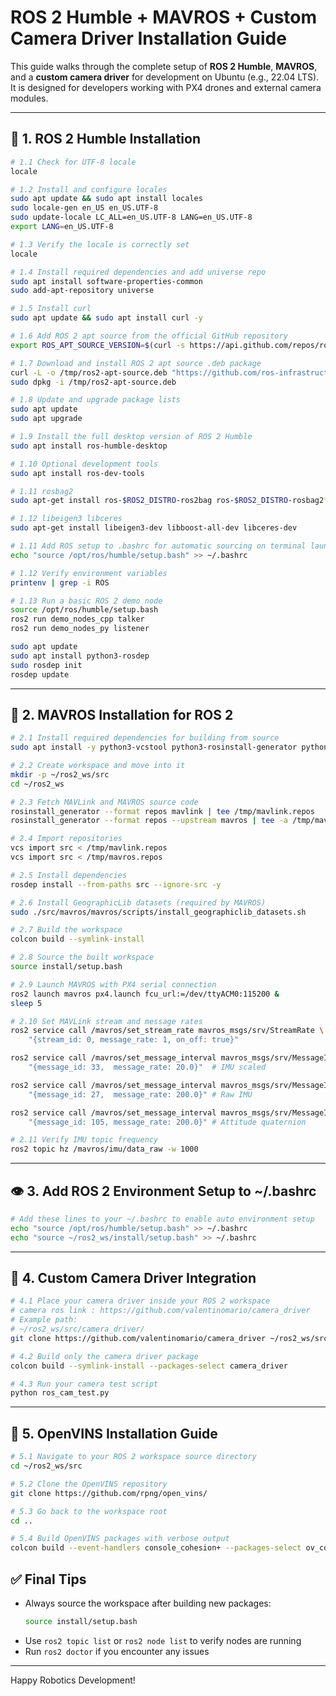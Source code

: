 # ROS 2 Humble + MAVROS + Custom Camera Driver Installation Guide

This guide walks through the complete setup of **ROS 2 Humble**, **MAVROS**, and a **custom camera driver** for development on Ubuntu (e.g., 22.04 LTS). It is designed for developers working with PX4 drones and external camera modules.

---

## 🤝 1. ROS 2 Humble Installation

```bash
# 1.1 Check for UTF-8 locale
locale

# 1.2 Install and configure locales
sudo apt update && sudo apt install locales
sudo locale-gen en_US en_US.UTF-8
sudo update-locale LC_ALL=en_US.UTF-8 LANG=en_US.UTF-8
export LANG=en_US.UTF-8

# 1.3 Verify the locale is correctly set
locale
```

```bash
# 1.4 Install required dependencies and add universe repo
sudo apt install software-properties-common
sudo add-apt-repository universe

# 1.5 Install curl
sudo apt update && sudo apt install curl -y
```

```bash
# 1.6 Add ROS 2 apt source from the official GitHub repository
export ROS_APT_SOURCE_VERSION=$(curl -s https://api.github.com/repos/ros-infrastructure/ros-apt-source/releases/latest | grep -F "tag_name" | awk -F\" '{print $4}')

# 1.7 Download and install ROS 2 apt source .deb package
curl -L -o /tmp/ros2-apt-source.deb "https://github.com/ros-infrastructure/ros-apt-source/releases/download/${ROS_APT_SOURCE_VERSION}/ros2-apt-source_${ROS_APT_SOURCE_VERSION}.$(. /etc/os-release && echo $VERSION_CODENAME)_all.deb"
sudo dpkg -i /tmp/ros2-apt-source.deb
```

```bash
# 1.8 Update and upgrade package lists
sudo apt update
sudo apt upgrade
```

```bash
# 1.9 Install the full desktop version of ROS 2 Humble
sudo apt install ros-humble-desktop

# 1.10 Optional development tools
sudo apt install ros-dev-tools

# 1.11 rosbag2
sudo apt-get install ros-$ROS2_DISTRO-ros2bag ros-$ROS2_DISTRO-rosbag2* # rosbag utilities (seems to be separate)

# 1.12 libeigen3 libceres
sudo apt-get install libeigen3-dev libboost-all-dev libceres-dev
```



```bash
# 1.11 Add ROS setup to .bashrc for automatic sourcing on terminal launch
echo "source /opt/ros/humble/setup.bash" >> ~/.bashrc

# 1.12 Verify environment variables
printenv | grep -i ROS

# 1.13 Run a basic ROS 2 demo node
source /opt/ros/humble/setup.bash
ros2 run demo_nodes_cpp talker
ros2 run demo_nodes_py listener
```

```bash
sudo apt update
sudo apt install python3-rosdep
sudo rosdep init
rosdep update
```

---

## 🚁 2. MAVROS Installation for ROS 2

```bash
# 2.1 Install required dependencies for building from source
sudo apt install -y python3-vcstool python3-rosinstall-generator python3-osrf-pycommon
```

```bash
# 2.2 Create workspace and move into it
mkdir -p ~/ros2_ws/src
cd ~/ros2_ws
```

```bash
# 2.3 Fetch MAVLink and MAVROS source code
rosinstall_generator --format repos mavlink | tee /tmp/mavlink.repos
rosinstall_generator --format repos --upstream mavros | tee -a /tmp/mavros.repos

# 2.4 Import repositories
vcs import src < /tmp/mavlink.repos
vcs import src < /tmp/mavros.repos
```

```bash
# 2.5 Install dependencies
rosdep install --from-paths src --ignore-src -y
```

```bash
# 2.6 Install GeographicLib datasets (required by MAVROS)
sudo ./src/mavros/mavros/scripts/install_geographiclib_datasets.sh
```

```bash
# 2.7 Build the workspace
colcon build --symlink-install
```

```bash
# 2.8 Source the built workspace
source install/setup.bash
```

```bash
# 2.9 Launch MAVROS with PX4 serial connection
ros2 launch mavros px4.launch fcu_url:=/dev/ttyACM0:115200 &
sleep 5
```

```bash
# 2.10 Set MAVLink stream and message rates
ros2 service call /mavros/set_stream_rate mavros_msgs/srv/StreamRate \
    "{stream_id: 0, message_rate: 1, on_off: true}"

ros2 service call /mavros/set_message_interval mavros_msgs/srv/MessageInterval \
    "{message_id: 33,  message_rate: 20.0}"  # IMU scaled

ros2 service call /mavros/set_message_interval mavros_msgs/srv/MessageInterval \
    "{message_id: 27,  message_rate: 200.0}" # Raw IMU

ros2 service call /mavros/set_message_interval mavros_msgs/srv/MessageInterval \
    "{message_id: 105, message_rate: 200.0}" # Attitude quaternion
```

```bash
# 2.11 Verify IMU topic frequency
ros2 topic hz /mavros/imu/data_raw -w 1000
```

---

## 👁️ 3. Add ROS 2 Environment Setup to ~/.bashrc

```bash
# Add these lines to your ~/.bashrc to enable auto environment setup
echo "source /opt/ros/humble/setup.bash" >> ~/.bashrc
echo "source ~/ros2_ws/install/setup.bash" >> ~/.bashrc
```

---

## 📸 4. Custom Camera Driver Integration

```bash
# 4.1 Place your camera driver inside your ROS 2 workspace
# camera ros link : https://github.com/valentinomario/camera_driver
# Example path:
# ~/ros2_ws/src/camera_driver/
git clone https://github.com/valentinomario/camera_driver ~/ros2_ws/src
```

```bash
# 4.2 Build only the camera driver package
colcon build --symlink-install --packages-select camera_driver
```

```bash
# 4.3 Run your camera test script
python ros_cam_test.py
```

---

## 🧭 5. OpenVINS Installation Guide

```bash
# 5.1 Navigate to your ROS 2 workspace source directory
cd ~/ros2_ws/src

# 5.2 Clone the OpenVINS repository
git clone https://github.com/rpng/open_vins/

# 5.3 Go back to the workspace root
cd ..

# 5.4 Build OpenVINS packages with verbose output
colcon build --event-handlers console_cohesion+ --packages-select ov_core ov_init ov_msckf ov_eval
```


## ✅ Final Tips

- Always source the workspace after building new packages:
  ```bash
  source install/setup.bash
  ```
- Use `ros2 topic list` or `ros2 node list` to verify nodes are running
- Run `ros2 doctor` if you encounter any issues

---

Happy Robotics Development!
